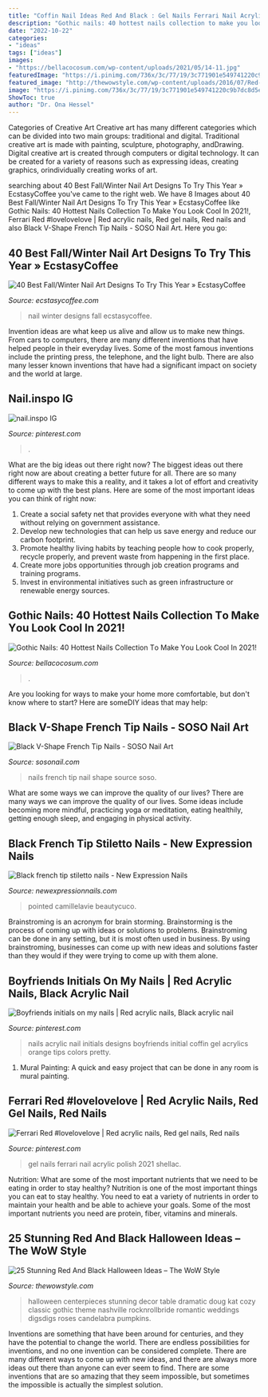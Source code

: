 ```yaml
---
title: "Coffin Nail Ideas Red And Black : Gel Nails Ferrari Nail Acrylic Polish 2021 Shellac"
description: "Gothic nails: 40 hottest nails collection tо mаkе yоu lооk cool in 2021!"
date: "2022-10-22"
categories:
- "ideas"
tags: ["ideas"]
images:
- "https://bellacocosum.com/wp-content/uploads/2021/05/14-11.jpg"
featuredImage: "https://i.pinimg.com/736x/3c/77/19/3c771901e549741220c9b7dc8d5edf9d--ferrari-red-hair.jpg"
featured_image: "http://thewowstyle.com/wp-content/uploads/2016/07/Red-And-Black-Centrepiece-Halloween-Ideas.jpg"
image: "https://i.pinimg.com/736x/3c/77/19/3c771901e549741220c9b7dc8d5edf9d--ferrari-red-hair.jpg"
ShowToc: true
author: "Dr. Ona Hessel"
---
```



Categories of Creative Art
Creative art has many different categories which can be divided into two main groups: traditional and digital. Traditional creative art is made with painting, sculpture, photography, andDrawing. Digital creative art is created through computers or digital technology. It can be created for a variety of reasons such as expressing ideas, creating graphics, orindividually creating works of art.

	

		
searching about 40 Best Fall/Winter Nail Art Designs To Try This Year » EcstasyCoffee you've came to the right web. We have 8 Images about 40 Best Fall/Winter Nail Art Designs To Try This Year » EcstasyCoffee like Gothic Nails: 40 Hottest Nails Collection Tо Mаkе Yоu Lооk Cool In 2021!, Ferrari Red #lovelovelove | Red acrylic nails, Red gel nails, Red nails and also Black V-Shape French Tip Nails - SOSO Nail Art. Here you go:
		
    
## 40 Best Fall/Winter Nail Art Designs To Try This Year » EcstasyCoffee

<img loading=lazy src="https://i2.wp.com/www.ecstasycoffee.com/wp-content/uploads/2016/10/Winter-Nail-Art.jpg" onerror="this.onerror=null;this.src='https://tse3.mm.bing.net/th?id=OIP.-Blq0VvvEZrgjIAOTGqbqwHaLH&amp;pid=15.1';" alt="40 Best Fall/Winter Nail Art Designs To Try This Year » EcstasyCoffee">

_Source: ecstasycoffee.com_

>nail winter designs fall ecstasycoffee. 

	

Invention ideas are what keep us alive and allow us to make new things. From cars to computers, there are many different inventions that have helped people in their everyday lives. Some of the most famous inventions include the printing press, the telephone, and the light bulb. There are also many lesser known inventions that have had a significant impact on society and the world at large.

    
## Nail.inspo IG

<img loading=lazy src="https://i.pinimg.com/736x/96/48/4b/96484ba7bd92c80a521360b75303d9eb--nail-designs.jpg" onerror="this.onerror=null;this.src='https://tse4.mm.bing.net/th?id=OIP.orFBk7E9t-3z85G-JhSKWAHaIu&amp;pid=15.1';" alt="nail.inspo IG">

_Source: pinterest.com_

>. 

	

What are the big ideas out there right now?
The biggest ideas out there right now are about creating a better future for all. There are so many different ways to make this a reality, and it takes a lot of effort and creativity to come up with the best plans. Here are some of the most important ideas you can think of right now:
1. Create a social safety net that provides everyone with what they need without relying on government assistance.
2. Develop new technologies that can help us save energy and reduce our carbon footprint. 
3. Promote healthy living habits by teaching people how to cook properly, recycle properly, and prevent waste from happening in the first place. 
4. Create more jobs opportunities through job creation programs and training programs. 
5. Invest in environmental initiatives such as green infrastructure or renewable energy sources.

    
## Gothic Nails: 40 Hottest Nails Collection Tо Mаkе Yоu Lооk Cool In 2021!

<img loading=lazy src="https://bellacocosum.com/wp-content/uploads/2021/05/14-11.jpg" onerror="this.onerror=null;this.src='https://tse3.mm.bing.net/th?id=OIP.G_6DCMWDoJoAHXfGO_k2nQHaLH&amp;pid=15.1';" alt="Gothic Nails: 40 Hottest Nails Collection Tо Mаkе Yоu Lооk Cool In 2021!">

_Source: bellacocosum.com_

>. 

	

Are you looking for ways to make your home more comfortable, but don't know where to start? Here are someDIY ideas that may help: 

    
## Black V-Shape French Tip Nails - SOSO Nail Art

<img loading=lazy src="https://img.sosonail.com/images/nail-art-ideas-114.jpg" onerror="this.onerror=null;this.src='https://tse3.mm.bing.net/th?id=OIP.c-066qbNn5529fx6ZsRcXgHaJ3&amp;pid=15.1';" alt="Black V-Shape French Tip Nails - SOSO Nail Art">

_Source: sosonail.com_

>nails french tip nail shape source soso. 

	

What are some ways we can improve the quality of our lives?
There are many ways we can improve the quality of our lives. Some ideas include becoming more mindful, practicing yoga or meditation, eating healthily, getting enough sleep, and engaging in physical activity.

    
## Black French Tip Stiletto Nails - New Expression Nails

<img loading=lazy src="https://newexpressionnails.com/wp-content/uploads/2019/08/black-french-tip-stiletto-nails-1.jpg" onerror="this.onerror=null;this.src='https://tse4.mm.bing.net/th?id=OIP.BO9YZSK2Xmv1DHZfQERkjAHaJ6&amp;pid=15.1';" alt="Black french tip stiletto nails - New Expression Nails">

_Source: newexpressionnails.com_

>pointed camillelavie beautycuco. 

	

Brainstroming is an acronym for brain storming. Brainstorming is the process of coming up with ideas or solutions to problems. Brainstroming can be done in any setting, but it is most often used in business. By using brainstroming, businesses can come up with new ideas and solutions faster than they would if they were trying to come up with them alone.

    
## Boyfriends Initials On My Nails | Red Acrylic Nails, Black Acrylic Nail

<img loading=lazy src="https://i.pinimg.com/736x/e8/ed/52/e8ed521e0574b7d2a5777dead48a0c1b.jpg" onerror="this.onerror=null;this.src='https://tse1.mm.bing.net/th?id=OIP.W0QLS87eFttQDVRsbUs1zQHaJ3&amp;pid=15.1';" alt="Boyfriends initials on my nails | Red acrylic nails, Black acrylic nail">

_Source: pinterest.com_

>nails acrylic nail initials designs boyfriends initial coffin gel acrylics orange tips colors pretty. 

	

1. Mural Painting: A quick and easy project that can be done in any room is mural painting.

    
## Ferrari Red #lovelovelove | Red Acrylic Nails, Red Gel Nails, Red Nails

<img loading=lazy src="https://i.pinimg.com/736x/3c/77/19/3c771901e549741220c9b7dc8d5edf9d--ferrari-red-hair.jpg" onerror="this.onerror=null;this.src='https://tse1.mm.bing.net/th?id=OIP.9u1w8oTThsswW35rOBP2JgAAAA&amp;pid=15.1';" alt="Ferrari Red #lovelovelove | Red acrylic nails, Red gel nails, Red nails">

_Source: pinterest.com_

>gel nails ferrari nail acrylic polish 2021 shellac. 

	

Nutrition: What are some of the most important nutrients that we need to be eating in order to stay healthy?
Nutrition is one of the most important things you can eat to stay healthy. You need to eat a variety of nutrients in order to maintain your health and be able to achieve your goals. Some of the most important nutrients you need are protein, fiber, vitamins and minerals.

    
## 25 Stunning Red And Black Halloween Ideas – The WoW Style

<img loading=lazy src="http://thewowstyle.com/wp-content/uploads/2016/07/Red-And-Black-Centrepiece-Halloween-Ideas.jpg" onerror="this.onerror=null;this.src='https://tse2.mm.bing.net/th?id=OIP.rCOtQGLYuWbuKG0j4aCl1gHaLF&amp;pid=15.1';" alt="25 Stunning Red And Black Halloween Ideas – The WoW Style">

_Source: thewowstyle.com_

>halloween centerpieces stunning decor table dramatic doug kat cozy classic gothic theme nashville rocknrollbride romantic weddings digsdigs roses candelabra pumpkins. 

	

Inventions are something that have been around for centuries, and they have the potential to change the world. There are endless possibilities for inventions, and no one invention can be considered complete. There are many different ways to come up with new ideas, and there are always more ideas out there than anyone can ever seem to find. There are some inventions that are so amazing that they seem impossible, but sometimes the impossible is actually the simplest solution.

